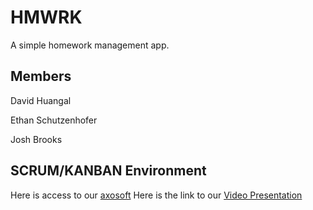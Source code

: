 # HMWRK
A simple homework management app.

## Members

David Huangal

Ethan Schutzenhofer

Josh Brooks

## SCRUM/KANBAN Environment
Here is access to our [axosoft](https://dh439.axosoft.com/)
Here is the link to our [Video Presentation](https://youtu.be/K5sNevZxSKc)


